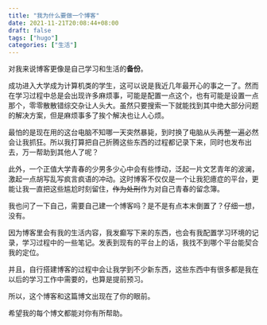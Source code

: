 ```yaml
---
title: "我为什么要做一个博客"
date: 2021-11-21T20:08:44+08:00
draft: false
tags: ["hugo"]
categories: ["生活"]
---
```


对我来说博客更像是自己学习和生活的**备份**。

<!--more-->

成功进入大学成为计算机类的学生，这可以说是我近几年最开心的事之一了。然而在学习过程中总是会出现许多麻烦事，可能是配置一点这个，也有可能是设置一点那个，零零散散错综交杂让人头大。虽然只要搜索一下就能找到其中绝大部分问题的解决方案，但是麻烦事多了挨个解决也让人心烦。

最怕的是现在用的这台电脑不知哪一天突然暴毙，到时换了电脑从头再整一遍必然会让我抓狂。所以我打算把自己折腾这些东西的过程都记录下来，同时也发布出去，万一帮助到其他人了呢？

此外，一个正值大学青春的少男多少心中会有些悸动，泛起一片文艺青年的波澜，激起一点胡写乱写疯言疯语的冲动。这时博客不仅仅是一个让我犯癔症的平台，更能让我一直把这些尴尬时刻留住，~~作为处刑~~作为对自己青春的留念簿。

我也问了一下自己，需要自己建一个博客吗？是不是有点本末倒置了？仔细一想，没有。

因为博客里会有我的生活内容，我发癫写下来的东西，也会有我配置学习环境的记录，学习过程中的一些笔记。发表到现有的平台上的话，我找不到哪个平台能契合我的定位。

并且，自行搭建博客的过程中会让我学到不少新东西，这些东西中有很多都是我在以后的学习工作中需要的，也算是提前预习。

所以，这个博客和这篇博文出现在了你的眼前。

希望我的每个博文都能对你有所帮助。
